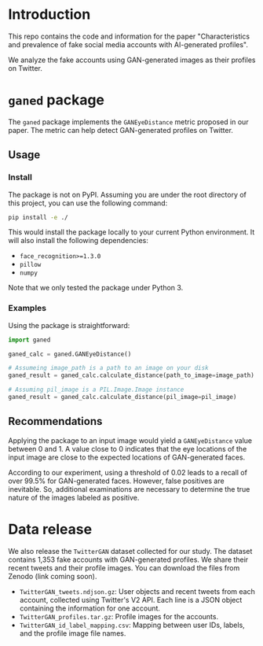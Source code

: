 # Introduction

This repo contains the code and information for the paper "Characteristics and prevalence of fake social media accounts with AI-generated profiles".

We analyze the fake accounts using GAN-generated images as their profiles on Twitter.

# `ganed` package

The `ganed` package implements the `GANEyeDistance` metric proposed in our paper.
The metric can help detect GAN-generated profiles on Twitter.

## Usage

### Install

The package is not on PyPI.
Assuming you are under the root directory of this project, you can use the following command:

```bash
pip install -e ./
```

This would install the package locally to your current Python environment.
It will also install the following dependencies:

- `face_recognition>=1.3.0`
- `pillow`
- `numpy`

Note that we only tested the package under Python 3.

### Examples

Using the package is straightforward:

```python
import ganed

ganed_calc = ganed.GANEyeDistance()

# Assumeing image_path is a path to an image on your disk
ganed_result = ganed_calc.calculate_distance(path_to_image=image_path)

# Assuming pil_image is a PIL.Image.Image instance
ganed_result = ganed_calc.calculate_distance(pil_image=pil_image)
```

## Recommendations

Applying the package to an input image would yield a `GANEyeDistance` value between 0 and 1.
A value close to 0 indicates that the eye locations of the input image are close to the expected locations of GAN-generated faces.

According to our experiment, using a threshold of 0.02 leads to a recall of over 99.5% for GAN-generated faces.
However, false positives are inevitable.
So, additional examinations are necessary to determine the true nature of the images labeled as positive.

# Data release

We also release the `TwitterGAN` dataset collected for our study.
The dataset contains 1,353 fake accounts with GAN-generated profiles.
We share their recent tweets and their profile images.
You can download the files from Zenodo (link coming soon).

- `TwitterGAN_tweets.ndjson.gz`: User objects and recent tweets from each account, collected using Twitter's V2 API. Each line is a JSON object containing the information for one account.
- `TwitterGAN_profiles.tar.gz`: Profile images for the accounts.
- `TwitterGAN_id_label_mapping.csv`: Mapping between user IDs, labels, and the profile image file names.